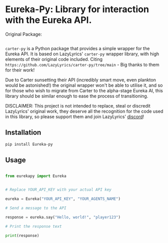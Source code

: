 # Eureka-Py: Library for interaction with the Eureka API.

Original Package:

```[GitHub](https://github.com/LazyLyrics/carter-py) | [PyPI](https://pypi.org/project/carter-py/) | [Change Log](https://github.com/LazyLyrics/carter-py/blob/main/CHANGELOG.md)| [Docs](https://lazylyrics.gitbook.io/carter-py-v1/)
```

`carter-py` is a Python package that provides a simple wrapper for the Eureka API. It is based on LazyLyrics' `carter-py` wrapper library, with high elements of their original code included. Citing `https://github.com/LazyLyrics/carter-py/tree/main` - Big thanks to them for their work!

Due to Carter sunsetting their API (incredibly smart move, even plankton would be astonished!) the original wrapper won't be able to utilise it, and so for those who wish to migrate from Carter to the alpha-stage Eureka AI, this library should be similar enough to ease the process of transitioning.

DISCLAIMER: This project is not intended to replace, steal or discredit LazyLyrics' original work, they deserve all the recognition for the code used in this library, so please support them and join LazyLyrics' [discord](https://discord.gg/4w2Hs9QU)!

## Installation

``` bash
pip install Eureka-py
```

## Usage

``` python

from eurekapy import Eureka


# Replace YOUR_API_KEY with your actual API key

eureka = Eureka("YOUR_API_KEY", "YOUR_AGENTS_NAME")

# Send a message to the API

response = eureka.say("Hello, world!", "player123")

# Print the response text

print(response)

```
